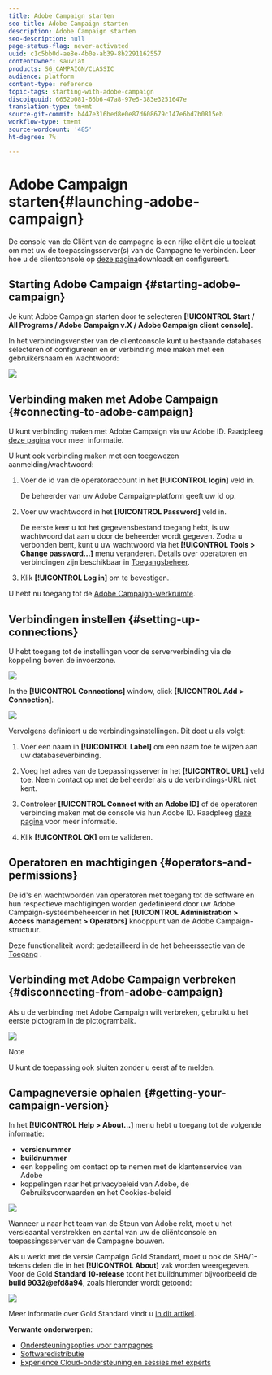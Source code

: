 ```yaml
---
title: Adobe Campaign starten
seo-title: Adobe Campaign starten
description: Adobe Campaign starten
seo-description: null
page-status-flag: never-activated
uuid: c1c5bb0d-ae8e-4b0e-ab39-8b2291162557
contentOwner: sauviat
products: SG_CAMPAIGN/CLASSIC
audience: platform
content-type: reference
topic-tags: starting-with-adobe-campaign
discoiquuid: 6652b081-66b6-47a8-97e5-383e3251647e
translation-type: tm+mt
source-git-commit: b447e316bed8e0e87d608679c147e6bd7b0815eb
workflow-type: tm+mt
source-wordcount: '485'
ht-degree: 7%

---
```



# Adobe Campaign starten{#launching-adobe-campaign}

De console van de Cliënt van de campagne is een rijke cliënt die u toelaat om met uw de toepassingsserver(s) van de Campagne te verbinden. Leer hoe u de clientconsole op [deze pagina](../../installation/using/installing-the-client-console.md)downloadt en configureert.

## Starting Adobe Campaign {#starting-adobe-campaign}

Je kunt Adobe Campaign starten door te selecteren **[!UICONTROL Start / All Programs / Adobe Campaign v.X / Adobe Campaign client console]**.

In het verbindingsvenster van de clientconsole kunt u bestaande databases selecteren of configureren en er verbinding mee maken met een gebruikersnaam en wachtwoord:

![](assets/acc-logon-screen.png)

## Verbinding maken met Adobe Campaign {#connecting-to-adobe-campaign}

U kunt verbinding maken met Adobe Campaign via uw Adobe ID. Raadpleeg [deze pagina](../../integrations/using/about-adobe-id.md) voor meer informatie.

U kunt ook verbinding maken met een toegewezen aanmelding/wachtwoord:

1. Voer de id van de operatoraccount in het **[!UICONTROL login]** veld in.

   De beheerder van uw Adobe Campaign-platform geeft uw id op.

1. Voer uw wachtwoord in het **[!UICONTROL Password]** veld in.

   De eerste keer u tot het gegevensbestand toegang hebt, is uw wachtwoord dat aan u door de beheerder wordt gegeven. Zodra u verbonden bent, kunt u uw wachtwoord via het **[!UICONTROL Tools > Change password...]** menu veranderen. Details over operatoren en verbindingen zijn beschikbaar in [Toegangsbeheer](../../platform/using/access-management.md).

1. Klik **[!UICONTROL Log in]** om te bevestigen.

U hebt nu toegang tot de [Adobe Campaign-werkruimte](../../platform/using/adobe-campaign-workspace.md).

## Verbindingen instellen {#setting-up-connections}

U hebt toegang tot de instellingen voor de serververbinding via de koppeling boven de invoerzone.

![](assets/s_ncs_user_connections_management.png)

In the **[!UICONTROL Connections]** window, click **[!UICONTROL Add > Connection]**.

![](assets/s_ncs_user_add_connexion.png)

Vervolgens definieert u de verbindingsinstellingen. Dit doet u als volgt:

1. Voer een naam in **[!UICONTROL Label]** om een naam toe te wijzen aan uw databaseverbinding.

1. Voeg het adres van de toepassingsserver in het **[!UICONTROL URL]** veld toe. Neem contact op met de beheerder als u de verbindings-URL niet kent.

1. Controleer **[!UICONTROL Connect with an Adobe ID]** of de operatoren verbinding maken met de console via hun Adobe ID. Raadpleeg [deze pagina](../../integrations/using/about-adobe-id.md) voor meer informatie.

1. Klik **[!UICONTROL OK]** om te valideren.

## Operatoren en machtigingen {#operators-and-permissions}

De id&#39;s en wachtwoorden van operatoren met toegang tot de software en hun respectieve machtigingen worden gedefinieerd door uw Adobe Campaign-systeembeheerder in het **[!UICONTROL Administration > Access management > Operators]** knooppunt van de Adobe Campaign-structuur.

Deze functionaliteit wordt gedetailleerd in de het beheerssectie van de [Toegang](../../platform/using/access-management.md) .

## Verbinding met Adobe Campaign verbreken {#disconnecting-from-adobe-campaign}

Als u de verbinding met Adobe Campaign wilt verbreken, gebruikt u het eerste pictogram in de pictogrambalk.

![](assets/s_ncs_user_deconnexion.png)

>[!NOTE]
>
>U kunt de toepassing ook sluiten zonder u eerst af te melden.

## Campagneversie ophalen {#getting-your-campaign-version}

In het **[!UICONTROL Help > About...]** menu hebt u toegang tot de volgende informatie:

* **versienummer**
* **buildnummer**
* een koppeling om contact op te nemen met de klantenservice van Adobe
* koppelingen naar het privacybeleid van Adobe, de Gebruiksvoorwaarden en het Cookies-beleid

![](assets/about-acc.png)

Wanneer u naar het team van de Steun van Adobe rekt, moet u het versieaantal verstrekken en aantal van uw de cliëntconsole en toepassingsserver van de Campagne bouwen.

Als u werkt met de versie [](../../rn/using/gold-standard.md)Campaign Gold Standard, moet u ook de SHA/1-tekens delen die in het **[!UICONTROL About]** vak worden weergegeven. Voor de Gold **Standard 10-release** toont het buildnummer bijvoorbeeld de **build 9032@efd8a94**, zoals hieronder wordt getoond:

![](assets/about-acc-gs.png)

Meer informatie over Gold Standard vindt u [in dit artikel](https://helpx.adobe.com/nl/campaign/kb/gold-standard.html).

**Verwante onderwerpen**:

* [Ondersteuningsopties voor campagnes](https://helpx.adobe.com/campaign/kb/ac-support.html#acc-support)
* [Softwaredistributie](https://docs.adobe.com/content/help/en/experience-cloud/software-distribution/home.html)
* [Experience Cloud-ondersteuning en sessies met experts](https://helpx.adobe.com/enterprise/admin-guide.html/enterprise/using/support-for-experience-cloud.ug.html)
